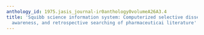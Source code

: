 ```yaml
---
anthology_id: 1975.jasis_journal-ir0anthology0volumeA26A3.4
title: 'Squibb science information system: Computerized selective dissemination, current
  awareness, and retrospective searching of pharmaceuticai literature'
---
```

